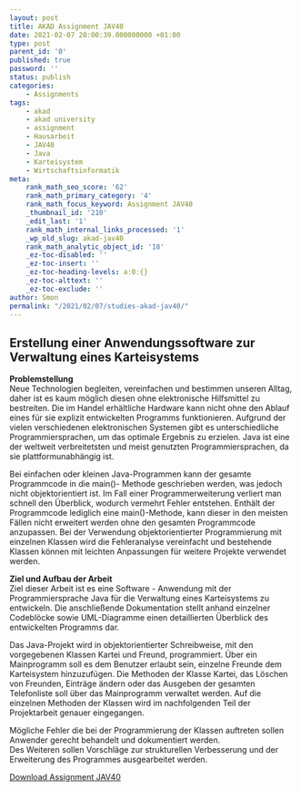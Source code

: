 ```yaml
--- 
layout: post 
title: AKAD Assignment JAV40 
date: 2021-02-07 20:00:39.000000000 +01:00 
type: post 
parent_id: '0' 
published: true 
password: '' 
status: publish 
categories: 
    - Assignments 
tags: 
    - akad 
    - akad university 
    - assignment 
    - Hausarbeit 
    - JAV40 
    - Java 
    - Karteisystem 
    - Wirtschaftsinformatik 
meta: 
    rank_math_seo_score: '62' 
    rank_math_primary_category: '4' 
    rank_math_focus_keyword: Assignment JAV40 
    _thumbnail_id: '210' 
    _edit_last: '1' 
    rank_math_internal_links_processed: '1' 
    _wp_old_slug: akad-jav40 
    rank_math_analytic_object_id: '18' 
    _ez-toc-disabled: '' 
    _ez-toc-insert: '' 
    _ez-toc-heading-levels: a:0:{} 
    _ez-toc-alttext: '' 
    _ez-toc-exclude: '' 
author: Smon
permalink: "/2021/02/07/studies-akad-jav40/" 
---
```


**Erstellung einer Anwendungssoftware zur Verwaltung eines Karteisystems**
--------------------------------------------------------------------------

**Problemstellung**  
Neue Technologien begleiten, vereinfachen und bestimmen unseren Alltag, daher ist es kaum möglich diesen ohne elektronische Hilfsmittel zu bestreiten. Die im Handel erhältliche Hardware kann nicht ohne den Ablauf eines für sie explizit entwickelten Programms funktionieren. Aufgrund der vielen verschiedenen elektronischen Systemen gibt es unterschiedliche Programmiersprachen, um das optimale Ergebnis zu erzielen. Java ist eine der weltweit verbreitetsten und meist genutzten Programmiersprachen, da sie plattformunabhängig ist.

Bei einfachen oder kleinen Java-Programmen kann der gesamte Programmcode in die main()- Methode geschrieben werden, was jedoch nicht objektorientiert ist. Im Fall einer Programmerweiterung verliert man schnell den Überblick, wodurch vermehrt Fehler entstehen. Enthält der Programmcode lediglich eine main()-Methode, kann dieser in den meisten Fällen nicht erweitert werden ohne den gesamten Programmcode anzupassen. Bei der Verwendung objektorientierter Programmierung mit einzelnen Klassen wird die Fehleranalyse vereinfacht und bestehende Klassen können mit leichten Anpassungen für weitere Projekte verwendet werden.

**Ziel und Aufbau der Arbeit**  
Ziel dieser Arbeit ist es eine Software - Anwendung mit der Programmiersprache Java für die Verwaltung eines Karteisystems zu entwickeln. Die anschließende Dokumentation stellt anhand einzelner Codeblöcke sowie UML-Diagramme einen detaillierten Überblick des entwickelten Programms dar.

Das Java-Projekt wird in objektorientierter Schreibweise, mit den vorgegebenen Klassen Kartei und Freund, programmiert. Über ein Mainprogramm soll es dem Benutzer erlaubt sein, einzelne Freunde dem Karteisystem hinzuzufügen. Die Methoden der Klasse Kartei, das Löschen von Freunden, Einträge ändern oder das Ausgeben der gesamten Telefonliste soll über das Mainprogramm verwaltet werden. Auf die einzelnen Methoden der Klassen wird im nachfolgenden Teil der Projektarbeit genauer eingegangen.

Mögliche Fehler die bei der Programmierung der Klassen auftreten sollen Anwender gerecht behandelt und dokumentiert werden.  
Des Weiteren sollen Vorschläge zur strukturellen Verbesserung und der Erweiterung des Programmes ausgearbeitet werden.

[Download Assignment JAV40](https://elesie.de/wp-content/uploads/2021/02/AKAD_SEisele_ASS_JAV40_Karteisystem.pdf)